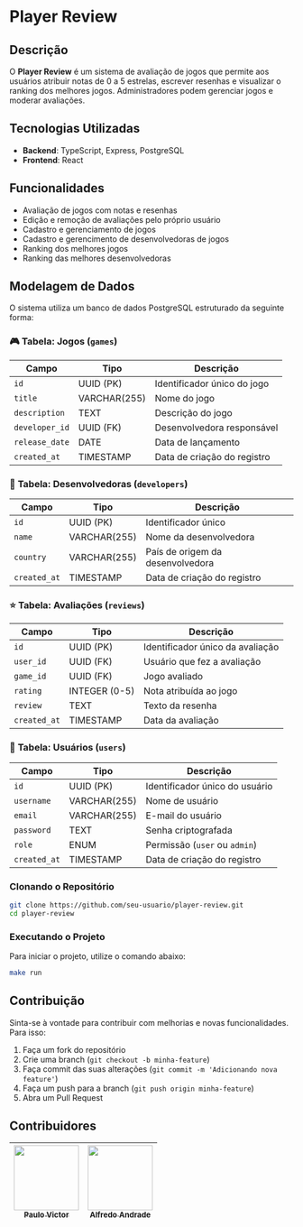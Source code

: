 # Player Review

## Descrição

O **Player Review** é um sistema de avaliação de jogos que permite aos usuários atribuir notas de 0 a 5 estrelas, escrever resenhas e visualizar o ranking dos melhores jogos. Administradores podem gerenciar jogos e moderar avaliações.

## Tecnologias Utilizadas

- **Backend**: TypeScript, Express, PostgreSQL
- **Frontend**: React

## Funcionalidades

- Avaliação de jogos com notas e resenhas
- Edição e remoção de avaliações pelo próprio usuário
- Cadastro e gerenciamento de jogos
- Cadastro e gerencimento de desenvolvedoras de jogos
- Ranking dos melhores jogos
- Ranking das melhores desenvolvedoras

## Modelagem de Dados

O sistema utiliza um banco de dados PostgreSQL estruturado da seguinte forma:

### 🎮 **Tabela: Jogos (`games`)**

| Campo          | Tipo         | Descrição                   |
| -------------- | ------------ | --------------------------- |
| `id`           | UUID (PK)    | Identificador único do jogo |
| `title`        | VARCHAR(255) | Nome do jogo                |
| `description`  | TEXT         | Descrição do jogo           |
| `developer_id` | UUID (FK)    | Desenvolvedora responsável  |
| `release_date` | DATE         | Data de lançamento          |
| `created_at`   | TIMESTAMP    | Data de criação do registro |

### 🏢 **Tabela: Desenvolvedoras (`developers`)**

| Campo        | Tipo         | Descrição                        |
| ------------ | ------------ | -------------------------------- |
| `id`         | UUID (PK)    | Identificador único              |
| `name`       | VARCHAR(255) | Nome da desenvolvedora           |
| `country`    | VARCHAR(255) | País de origem da desenvolvedora |
| `created_at` | TIMESTAMP    | Data de criação do registro      |

### ⭐ **Tabela: Avaliações (`reviews`)**

| Campo        | Tipo          | Descrição                        |
| ------------ | ------------- | -------------------------------- |
| `id`         | UUID (PK)     | Identificador único da avaliação |
| `user_id`    | UUID (FK)     | Usuário que fez a avaliação      |
| `game_id`    | UUID (FK)     | Jogo avaliado                    |
| `rating`     | INTEGER (0-5) | Nota atribuída ao jogo           |
| `review`     | TEXT          | Texto da resenha                 |
| `created_at` | TIMESTAMP     | Data da avaliação                |

### 👤 **Tabela: Usuários (`users`)**

| Campo        | Tipo         | Descrição                      |
| ------------ | ------------ | ------------------------------ |
| `id`         | UUID (PK)    | Identificador único do usuário |
| `username`   | VARCHAR(255) | Nome de usuário                |
| `email`      | VARCHAR(255) | E-mail do usuário              |
| `password`   | TEXT         | Senha criptografada            |
| `role`       | ENUM         | Permissão (`user` ou `admin`)  |
| `created_at` | TIMESTAMP    | Data de criação do registro    |

### Clonando o Repositório

```sh
git clone https://github.com/seu-usuario/player-review.git
cd player-review
```

### Executando o Projeto

Para iniciar o projeto, utilize o comando abaixo:

```sh
make run
```

## Contribuição

Sinta-se à vontade para contribuir com melhorias e novas funcionalidades. Para isso:

1. Faça um fork do repositório
2. Crie uma branch (`git checkout -b minha-feature`)
3. Faça commit das suas alterações (`git commit -m 'Adicionando nova feature'`)
4. Faça um push para a branch (`git push origin minha-feature`)
5. Abra um Pull Request

## Contribuidores

| [<img src="https://avatars.githubusercontent.com/u/94625698?v=4" width=115><br><sub>Paulo Victor</sub>](https://github.com/paulonc) | [<img src="https://avatars.githubusercontent.com/u/70920004?v=4" width=115><br><sub>Alfredo Andrade</sub>](https://github.com/AlfredoAndrade14) |
| --- | --- |


